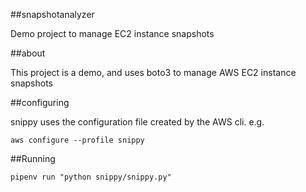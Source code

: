 ##snapshotanalyzer

Demo project to manage EC2 instance snapshots

##about

This project is a demo, and uses boto3 to manage AWS EC2 instance snapshots

##configuring

snippy uses the configuration file created by the AWS cli. e.g.

`aws configure --profile snippy`

##Running

`pipenv run "python snippy/snippy.py"`
